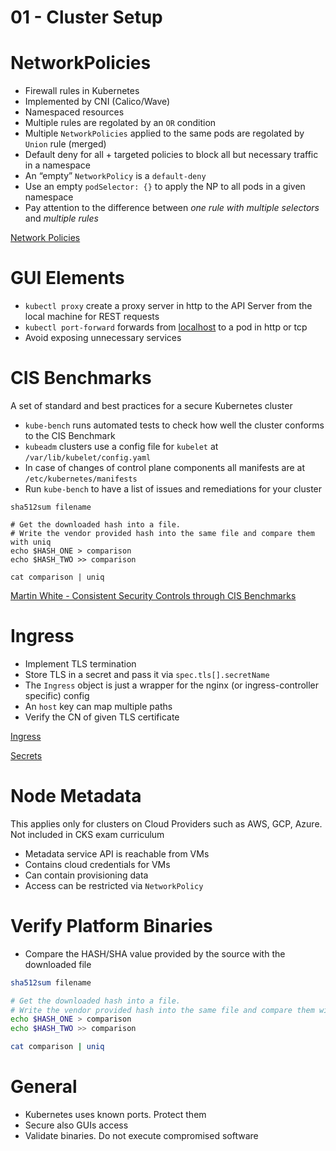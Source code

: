 # 01 - Cluster Setup

# NetworkPolicies

- Firewall rules in Kubernetes
- Implemented by CNI (Calico/Wave)
- Namespaced resources
- Multiple rules are regolated by an `OR` condition
- Multiple `NetworkPolicies` applied to the same pods are regolated by `Union` rule (merged)
- Default deny for all + targeted policies to block all but necessary traffic in a namespace
- An “empty” `NetworkPolicy` is a `default-deny`
- Use an empty `podSelector: {}` to apply the NP to all pods in a given namespace
- Pay attention to the difference between *one rule with multiple selectors* and *multiple rules*

[Network Policies](https://kubernetes.io/docs/concepts/services-networking/network-policies/)

# GUI Elements

- `kubectl proxy` create a proxy server in http to the API Server from the local machine for REST requests
- `kubectl port-forward` forwards from [localhost](http://localhost) to a pod in http or tcp
- Avoid exposing unnecessary services

# CIS Benchmarks

A set of standard and best practices for a secure Kubernetes cluster

- `kube-bench` runs automated tests to check how well the cluster conforms to the CIS Benchmark
- `kubeadm` clusters use a config file for `kubelet` at `/var/lib/kubelet/config.yaml`
- In case of changes of control plane components all manifests are at `/etc/kubernetes/manifests`
- Run `kube-bench` to have a list of issues and remediations for your cluster

```
sha512sum filename

# Get the downloaded hash into a file.
# Write the vendor provided hash into the same file and compare them with uniq
echo $HASH_ONE > comparison
echo $HASH_TWO >> comparison

cat comparison | uniq
```

[Martin White - Consistent Security Controls through CIS Benchmarks](https://www.youtube.com/watch?v=53-v3stlnCo)

# Ingress

- Implement TLS termination
- Store TLS in a secret and pass it via `spec.tls[].secretName`
- The `Ingress` object is just a wrapper for the nginx (or ingress-controller specific) config
- An `host` key can map multiple paths
- Verify the CN of given TLS certificate

[Ingress](https://kubernetes.io/docs/concepts/services-networking/ingress/)

[Secrets](https://kubernetes.io/docs/concepts/configuration/secret/)

# Node Metadata

This applies only for clusters on Cloud Providers such as AWS, GCP, Azure. Not included in CKS exam curriculum

- Metadata service API is reachable from VMs
- Contains cloud credentials for VMs
- Can contain provisioning data
- Access can be restricted via `NetworkPolicy`

# Verify Platform Binaries

- Compare the HASH/SHA value provided by the source with the downloaded file

```bash
sha512sum filename

# Get the downloaded hash into a file.
# Write the vendor provided hash into the same file and compare them with uniq
echo $HASH_ONE > comparison
echo $HASH_TWO >> comparison

cat comparison | uniq
```

# General

- Kubernetes uses known ports. Protect them
- Secure also GUIs access
- Validate binaries. Do not execute compromised software